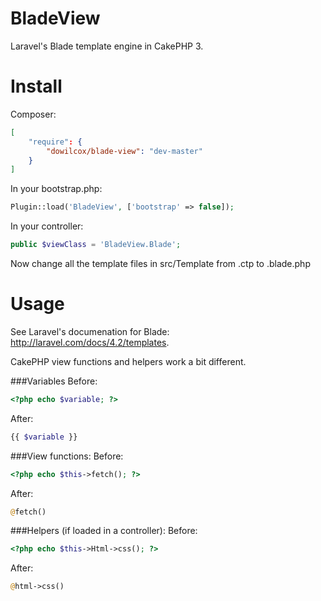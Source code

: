 BladeView
=========
Laravel's Blade template engine in CakePHP 3.

Install
=======
Composer:
```json
[
	"require": {
	    "dowilcox/blade-view": "dev-master"
	}
]
```

In your bootstrap.php:
```php
Plugin::load('BladeView', ['bootstrap' => false]);
```

In your controller:
```php
public $viewClass = 'BladeView.Blade';
```

Now change all the template files in src/Template from .ctp to .blade.php

Usage
=====
See Laravel's documenation for Blade: http://laravel.com/docs/4.2/templates.

CakePHP view functions and helpers work a bit different.

###Variables
Before:
```php
<?php echo $variable; ?>
```
After:
```php
{{ $variable }}
```

###View functions:
Before:
```php
<?php echo $this->fetch(); ?>
```
After:
```php
@fetch()
```

###Helpers (if loaded in a controller):
Before:
```php
<?php echo $this->Html->css(); ?>
```
After:
```php
@html->css()
```